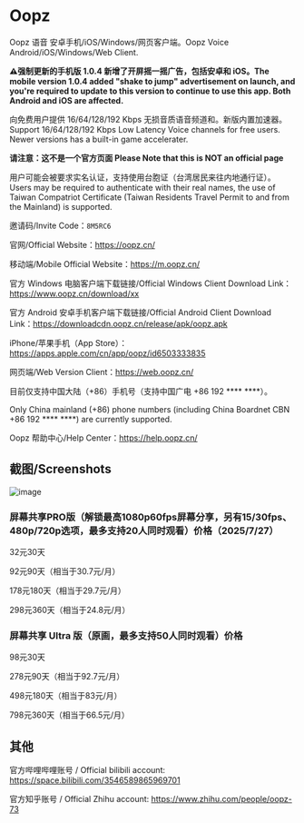 # Oopz
Oopz 语音 安卓手机/iOS/Windows/网页客户端。Oopz Voice Android/iOS/Windows/Web Client. 

**⚠️强制更新的手机版 1.0.4 新增了开屏摇一摇广告，包括安卓和 iOS。The mobile version 1.0.4 added "shake to jump" advertisement on launch, and you're required to update to this version to continue to use this app. Both Android and iOS are affected.**

向免费用户提供 16/64/128/192 Kbps 无损音质语音频道和。新版内置加速器。Support 16/64/128/192 Kbps Low Latency Voice channels for free users. Newer versions has a built-in game accelerater.

**请注意：这不是一个官方页面 Please Note that this is NOT an official page**

用户可能会被要求实名认证，支持使用台胞证（台湾居民来往内地通行证）。Users may be required to authenticate with their real names, the use of Taiwan Compatriot Certificate (Taiwan Residents Travel Permit to and from the Mainland) is supported.

邀请码/Invite Code：`8M5RC6`

官网/Official Website：<https://oopz.cn/>

移动端/Mobile Official Website：<https://m.oopz.cn/>

官方 Windows 电脑客户端下载链接/Official Windows Client Download Link：<https://www.oopz.cn/download/xx>

官方 Android 安卓手机客户端下载链接/Official Android Client Download Link：<https://downloadcdn.oopz.cn/release/apk/oopz.apk>

iPhone/苹果手机（App Store）：<https://apps.apple.com/cn/app/oopz/id6503333835>

网页端/Web Version Client：<https://web.oopz.cn/>

目前仅支持中国大陆（+86）手机号（支持中国广电 +86 192 **** ****）。

Only China mainland (+86) phone numbers (including China Boardnet CBN +86 192 **** ****) are currently supported.

Oopz 帮助中心/Help Center：<https://help.oopz.cn/>

## 截图/Screenshots

![image](https://github.com/user-attachments/assets/5a5570f0-72c6-44b6-9219-8667a1abcaa6)

### 屏幕共享PRO版（解锁最高1080p60fps屏幕分享，另有15/30fps、480p/720p选项，最多支持20人同时观看）价格（2025/7/27）

32元30天

92元90天（相当于30.7元/月）

178元180天（相当于29.7元/月）

298元360天（相当于24.8元/月）

### 屏幕共享 Ultra 版（原画，最多支持50人同时观看）价格

98元30天

278元90天（相当于92.7元/月）

498元180天（相当于83元/月）

798元360天（相当于66.5元/月）


## 其他

官方哔哩哔哩账号 / Official bilibili account: <https://space.bilibili.com/3546589865969701>

官方知乎账号 / Official Zhihu account: <https://www.zhihu.com/people/oopz-73>
